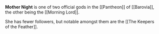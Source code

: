 **Mother Night** is one of two official gods in the [[Pantheon]] of [[Barovia]], the other being the [[Morning Lord]].

She has fewer followers, but notable amongst them are the [[The Keepers of the Feather]].